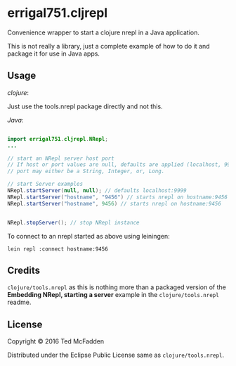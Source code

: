 # errigal751.cljrepl

Convenience wrapper to start a clojure nrepl in a Java application.

This is not really a library, just a complete example of how to do it and package it for use in Java apps.

## Usage

*clojure*: 

Just use the tools.nrepl package directly and not this.

*Java*:

```java

import errigal751.cljrepl.NRepl;
...

// start an NRepl server host port
// If host or port values are null, defaults are applied (localhost, 9999)
// port may either be a String, Integer, or, Long.

// start Server examples
NRepl.startServer(null, null); // defaults localhost:9999
NRepl.startServer("hostname", "9456") // starts nrepl on hostname:9456
NRepl.startServer("hostname", 9456) // starts nrepl on hostname:9456


NRepl.stopServer(); // stop NRepl instance

```

To connect to an nrepl started as above using leiningen:

```
lein repl :connect hostname:9456
```

## Credits
``clojure/tools.nrepl`` as this is nothing more than a 
packaged version of the **Embedding NRepl, starting a server** example in the
``clojure/tools.nrepl`` readme.


## License

Copyright © 2016 Ted McFadden

Distributed under the Eclipse Public License same as ``clojure/tools.nrepl``.


